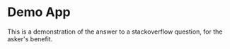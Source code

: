 # Demo App

This is a demonstration of the answer to a stackoverflow question, for the asker's benefit.
